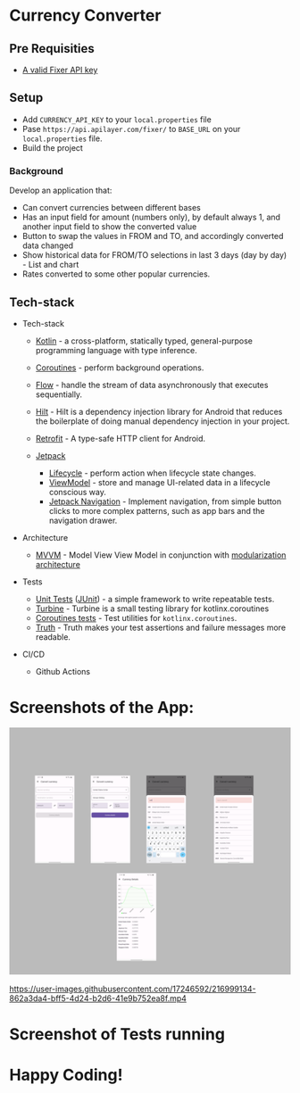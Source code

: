 # Currency Converter

## Pre Requisities

- [A valid Fixer API key](https://apilayer.com/marketplace/fixer-api?_gl=1*h9y3ex*_ga*MTIwMDIzMTYzMi4xNjc1NTA0OTkx*_ga_HGV43FGGVM*MTY3NTYyNzA4Ni40LjEuMTY3NTYyNzA5NS41MS4wLjA.#pricing)

## Setup

- Add `CURRENCY_API_KEY` to your `local.properties` file
- Pase `https://api.apilayer.com/fixer/` to `BASE_URL` on your `local.properties` file.
- Build the project

### Background

Develop an application that:

- Can convert currencies between different bases
- Has an input field for amount (numbers only), by default always 1, and another input
  field to show the converted value
- Button to swap the values in FROM and TO, and accordingly converted data
  changed
- Show historical data for FROM/TO selections in last 3 days (day by day) - List and chart
- Rates converted to some other popular currencies.

## Tech-stack

* Tech-stack
    * [Kotlin](https://kotlinlang.org/) - a cross-platform, statically typed, general-purpose
      programming language with type inference.
    * [Coroutines](https://kotlinlang.org/docs/reference/coroutines-overview.html) - perform
      background operations.
    * [Flow](https://kotlinlang.org/docs/reference/coroutines/flow.html) - handle the stream of data
      asynchronously that executes sequentially.
    * [Hilt](https://developer.android.com/training/dependency-injection/hilt-android) - Hilt is a
      dependency injection library for Android that reduces the boilerplate of doing manual
      dependency injection in your project.
    * [Retrofit](https://square.github.io/retrofit/) - A type-safe HTTP client for Android.
    * [Jetpack](https://developer.android.com/jetpack)
     
        * [Lifecycle](https://developer.android.com/topic/libraries/architecture/lifecycle) -
          perform action when lifecycle state changes.
        * [ViewModel](https://developer.android.com/topic/libraries/architecture/viewmodel) - store
          and manage UI-related data in a lifecycle conscious way.
        * [Jetpack Navigation](https://developer.android.com/guide/navigation/navigation-getting-started) -
          Implement navigation, from simple button clicks to more complex patterns, such as app bars
          and the navigation drawer.


* Architecture
    * [MVVM](https://developer.android.com/topic/architecture) - Model View View Model in conjunction with [modularization architecture](https://developer.android.com/topic/modularization)
* Tests
    * [Unit Tests](https://en.wikipedia.org/wiki/Unit_testing) ([JUnit](https://junit.org/junit4/)) -
      a simple framework to write repeatable tests.
    * [Turbine](https://github.com/cashapp/turbine) - Turbine is a small testing library for kotlinx.coroutines
    * [Coroutines tests](https://kotlinlang.org/api/kotlinx.coroutines/kotlinx-coroutines-test/) - Test utilities for `kotlinx.coroutines`.
    * [Truth](https://github.com/google/truth) - Truth makes your test assertions and failure
      messages more readable.

* CI/CD
    * Github Actions

# Screenshots of the App:
![](screenshots/screens.png)

https://user-images.githubusercontent.com/17246592/216999134-862a3da4-bff5-4d24-b2d6-41e9b752ea8f.mp4

# Screenshot of Tests running

# Happy Coding!

